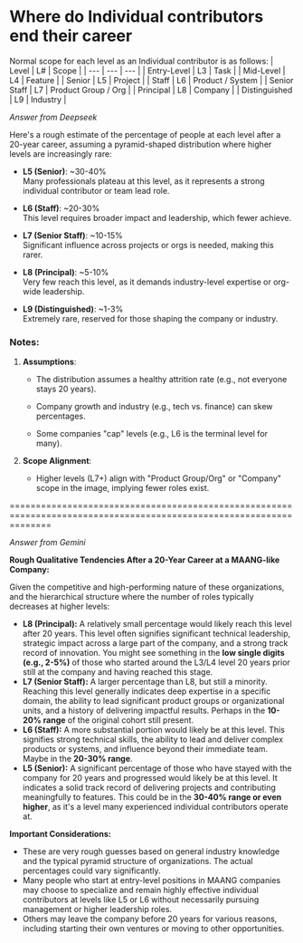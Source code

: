 Where do Individual contributors end their career
=================================================

Normal scope for each level as an Individual contributor is as follows:
| Level | L# | Scope |
| --- | --- | --- |
| Entry-Level | L3 | Task |
| Mid-Level | L4 | Feature |
| Senior | L5 | Project |
| Staff | L6 | Product / System |
| Senior Staff | L7 | Product Group / Org |
| Principal | L8 | Company |
| Distinguished | L9 | Industry |

*Answer from Deepseek*

Here's a rough estimate of the percentage of people at each level after a 20-year career, assuming a pyramid-shaped distribution where higher levels are increasingly rare:

*   **L5 (Senior)**: ~30-40%  
    Many professionals plateau at this level, as it represents a strong individual contributor or team lead role.
    
*   **L6 (Staff)**: ~20-30%  
    This level requires broader impact and leadership, which fewer achieve.
    
*   **L7 (Senior Staff)**: ~10-15%  
    Significant influence across projects or orgs is needed, making this rarer.
    
*   **L8 (Principal)**: ~5-10%  
    Very few reach this level, as it demands industry-level expertise or org-wide leadership.
    
*   **L9 (Distinguished)**: ~1-3%  
    Extremely rare, reserved for those shaping the company or industry.
    

### Notes:

1.  **Assumptions**:
    
    *   The distribution assumes a healthy attrition rate (e.g., not everyone stays 20 years).
        
    *   Company growth and industry (e.g., tech vs. finance) can skew percentages.
        
    *   Some companies "cap" levels (e.g., L6 is the terminal level for many).
        
2.  **Scope Alignment**:
    
    *   Higher levels (L7+) align with "Product Group/Org" or "Company" scope in the image, implying fewer roles exist.
  
  ====================================================================================================================

*Answer from Gemini*

  **Rough Qualitative Tendencies After a 20-Year Career at a MAANG-like Company:**

Given the competitive and high-performing nature of these organizations, and the hierarchical structure where the number of roles typically decreases at higher levels:

*   **L8 (Principal):** A relatively small percentage would likely reach this level after 20 years. This level often signifies significant technical leadership, strategic impact across a large part of the company, and a strong track record of innovation. You might see something in the **low single digits (e.g., 2-5%)** of those who started around the L3/L4 level 20 years prior still at the company and having reached this stage.
*   **L7 (Senior Staff):** A larger percentage than L8, but still a minority. Reaching this level generally indicates deep expertise in a specific domain, the ability to lead significant product groups or organizational units, and a history of delivering impactful results. Perhaps in the **10-20% range** of the original cohort still present.
*   **L6 (Staff):** A more substantial portion would likely be at this level. This signifies strong technical skills, the ability to lead and deliver complex products or systems, and influence beyond their immediate team. Maybe in the **20-30% range**.
*   **L5 (Senior):** A significant percentage of those who have stayed with the company for 20 years and progressed would likely be at this level. It indicates a solid track record of delivering projects and contributing meaningfully to features. This could be in the **30-40% range or even higher**, as it's a level many experienced individual contributors operate at.

**Important Considerations:**

*   These are very rough guesses based on general industry knowledge and the typical pyramid structure of organizations. The actual percentages could vary significantly.
*   Many people who start at entry-level positions in MAANG companies may choose to specialize and remain highly effective individual contributors at levels like L5 or L6 without necessarily pursuing management or higher leadership roles.
*   Others may leave the company before 20 years for various reasons, including starting their own ventures or moving to other opportunities.
